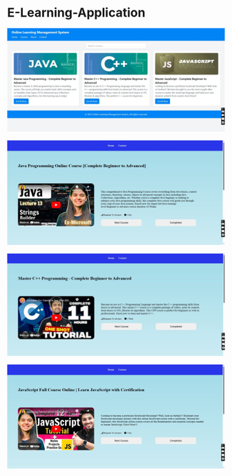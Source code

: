 # E-Learning-Application

<img src="1.jpg"><br><br>
<img src="2.jpg"><br><br>
<img src="3.jpg"><br><br>
<img src="4.jpg"><br><br>
